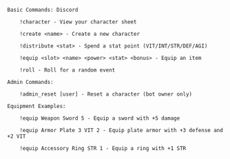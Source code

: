     Basic Commands: Discord 

        !character - View your character sheet

        !create <name> - Create a new character

        !distribute <stat> - Spend a stat point (VIT/INT/STR/DEF/AGI)

        !equip <slot> <name> <power> <stat> <bonus> - Equip an item

        !roll - Roll for a random event

    Admin Commands:

        !admin_reset [user] - Reset a character (bot owner only)

    Equipment Examples:

        !equip Weapon Sword 5 - Equip a sword with +5 damage

        !equip Armor Plate 3 VIT 2 - Equip plate armor with +3 defense and +2 VIT

        !equip Accessory Ring STR 1 - Equip a ring with +1 STR
